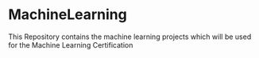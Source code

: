 # MachineLearning
This Repository contains the machine learning projects which will be used for the Machine Learning Certification
